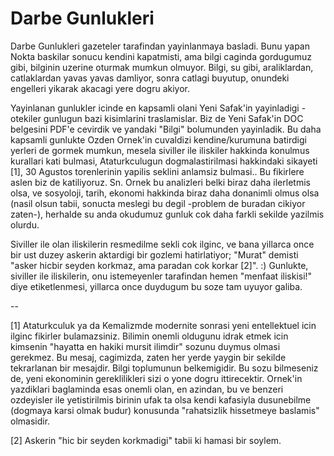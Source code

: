 # Darbe Gunlukleri

Darbe Gunlukleri gazeteler tarafindan yayinlanmaya basladi. Bunu yapan Nokta baskilar sonucu kendini kapatmisti, ama bilgi caginda gordugumuz gibi, bilginin uzerine oturmak mumkun olmuyor. Bilgi, su gibi, araliklardan, catlaklardan yavas yavas damliyor, sonra catlagi buyutup, onundeki engelleri yikarak akacagi yere dogru akiyor.

Yayinlanan gunlukler icinde en kapsamli olani Yeni Safak'in yayinladigi - otekiler gunlugun bazi kisimlarini traslamislar. Biz de Yeni Safak'in DOC belgesini PDF'e cevirdik ve yandaki "Bilgi" bolumunden yayinladik. Bu daha kapsamli gunlukte Ozden Ornek'in cuvaldizi kendine/kurumuna batirdigi yerleri de gormek mumkun, mesela siviller ile iliskiler hakkinda konulmus kurallari kati bulmasi, Ataturkculugun dogmalastirilmasi hakkindaki sikayeti [1], 30 Agustos torenlerinin yapilis seklini anlamsiz bulmasi.. Bu fikirlere aslen biz de katiliyoruz. Sn. Ornek bu analizleri belki biraz daha ilerletmis olsa, ve sosyoloji, tarih, ekonomi hakkinda biraz daha donanimli olmus olsa (nasil olsun tabii, sonucta meslegi bu degil -problem de buradan cikiyor zaten-), herhalde su anda okudumuz gunluk cok daha farkli sekilde yazilmis olurdu.

Siviller ile olan iliskilerin resmedilme sekli cok ilginc, ve bana yillarca once bir ust duzey askerin aktardigi bir gozlemi hatirlatiyor; "Murat" demisti "asker hicbir seyden korkmaz, ama paradan cok korkar [2]". :) Gunlukte, siviller ile iliskilerin, onu istemeyenler tarafindan hemen "menfaat iliskisi!" diye etiketlenmesi, yillarca once duydugum bu soze tam uyuyor galiba.

--

[1] Ataturkculuk ya da Kemalizmde modernite sonrasi yeni entellektuel icin ilginc fikirler bulamazsiniz. Bilimin onemli oldugunu idrak etmek icin kimsenin "hayatta en hakiki mursit ilimdir" sozunu duymus olmasi gerekmez. Bu mesaj, cagimizda, zaten her yerde yaygin bir sekilde tekrarlanan bir mesajdir. Bilgi toplumunun belkemigidir. Bu sozu bilmeseniz de, yeni ekonominin gereklilikleri sizi o yone dogru ittirecektir. Ornek'in yazdiklari baglaminda esas onemli olan, en azindan, bu ve benzeri ozdeyisler ile yetistirilmis birinin ufak ta olsa kendi kafasiyla dusunebilme (dogmaya karsi olmak budur) konusunda "rahatsizlik hissetmeye baslamis" olmasidir.

[2] Askerin "hic bir seyden korkmadigi" tabii ki hamasi bir soylem.
